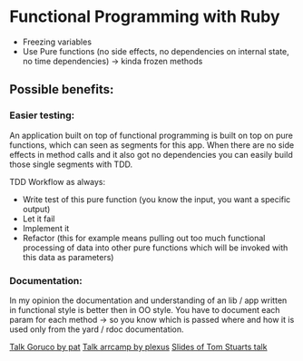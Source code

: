 # Functional Programming with Ruby

- Freezing variables
- Use Pure functions (no side effects, no dependencies on internal state, no time dependencies) -> kinda frozen methods

## Possible benefits:

### Easier testing:

An application built on top of functional programming is built on top on pure functions, which can seen as segments for this app.
When there are no side effects in method calls and it also got no dependencies you can easily build those single segments with TDD.

TDD Workflow as always:
- Write test of this pure function (you know the input, you want a specific output)
- Let it fail
- Implement it
- Refactor (this for example means pulling out too much functional processing of data into other pure functions which will be invoked with this data as parameters)

### Documentation:

In my opinion the documentation and understanding of an lib / app written in functional style is better then in OO style.
You have to document each param for each method -> so you know which is passed where and how it is used only from the yard / rdoc documentation.

[Talk Goruco by pat](https://www.youtube.com/watch?v=5ZjwEPupybw)
[Talk arrcamp by plexus](https://www.youtube.com/watch?v=JcFmnF3BDIM)
[Slides of Tom Stuarts talk](http://codon.com/files/thinking-functionally-in-ruby.pdf)
